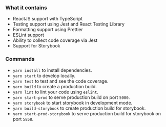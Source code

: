 ### What it contains
- ReactJS support with TypeScript
- Testing support using Jest and React Testing Library
- Formatting support using Prettier
- ESLint support
- Ability to collect code coverage via Jest
- Support for Storybook

### Commands
- `yarn install` to install dependencies.
- `yarn start` to develop locally.
- `yarn test` to test and see the code coverage.
- `yarn build` to create a production build.
- `yarn lint` to lint your code using `eslint`.
- `yarn start-prod` to serve production build on port `5000`.
- `yarn storybook` to start storybook in development mode.
- `yarn build-storybook` to create production build for storybook.
- `yarn start-prod-storybook` to serve production build for storybook on port `5858`.

